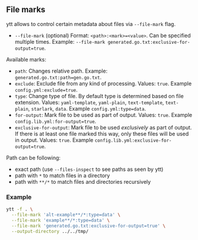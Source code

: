 ## File marks

ytt allows to control certain metadata about files via `--file-mark` flag.

- `--file-mark` (optional) Format: `<path>:<mark>=<value>`. Can be specified multiple times. Example: `--file-mark generated.go.txt:exclusive-for-output=true`.

Available marks:

- `path`: Changes relative path. Example: `generated.go.txt:path=gen.go.txt`.
- `exclude`: Exclude file from any kind of processing. Values: `true`. Example `config.yml:exclude=true`.
- `type`: Change type of file. By default type is determined based on file extension. Values: `yaml-template`, `yaml-plain`, `text-template`, `text-plain`, `starlark`, `data`. Example `config.yml:type=data`.
- `for-output`: Mark file to be used as part of output. Values: `true`. Example `config.lib.yml:for-output=true`.
- `exclusive-for-output`: Mark file to be used _exclusively_ as part of output. If there is at least one file marked this way, only these files will be used in output. Values: `true`. Example `config.lib.yml:exclusive-for-output=true`.

Path can be following:

- exact path (use `--files-inspect` to see paths as seen by ytt)
- path with `*` to match files in a directory
- path with `**/*` to match files and directories recursively

### Example

```bash
ytt -f . \
  --file-mark 'alt-example**/*:type=data' \
  --file-mark 'example**/*:type=data' \
  --file-mark 'generated.go.txt:exclusive-for-output=true' \
  --output-directory ../../tmp/
```
